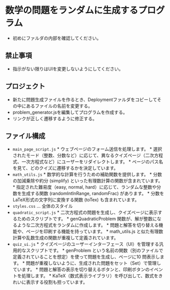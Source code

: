 # 数学の問題をランダムに生成するプログラム

- 初めにファルダの内部を確認してください。

## 禁止事項
- 指示がない限りはUIを変更しないようにしてください。

## プロジェクト
- 新たに問題生成ファイルを作るとき、Deploymentファルダをコピーしてその中にあるファイルの名前を変更する。
- problem_generator.jsを編集してプログラムを作成する。
- リンクが正しく遷移するように修正する。

## ファイル構成

- `main_page_script.js`
       * ウェブページのフォーム送信を処理します。
       * 選択されたモード（整数、分数など）に応じて、異なるクイズページ（二次方程式、一次方程式など）にユーザーをリダイレクトします。
       * ページのパス名を見て、どのクイズに遷移するかを決定しています。
- `math_utils.js`
       * 数学的な計算を行うための補助関数を提供します。
       * 分数の加減乗除や約分 (simplify) といった有理数計算の関数が含まれています。
       * 指定された難易度（easy, normal, hard）に応じて、ランダムな整数や分数を生成する関数 (randomIntInRange,
          randomFrac) があります。
       * 分数をLaTeX形式の文字列に変換する関数 (toTex) も含まれています。
- `styles.css` … 全体のスタイル
-  `quadratic_script.js`
       * 二次方程式の問題を生成し、クイズページに表示するためのスクリプトです。
       * genQuadraticProblem 関数が、解が整数になるような二次方程式をランダムに作成します。
       * 問題と解答を切り替える機能や、ページを印刷する機能を持っています。
       * math_utils.js と似た有理数計算や乱数生成の関数が重複して定義されています。
-  `quiz_ui.js`
       * クイズページのユーザーインターフェース（UI）を管理する汎用的なスクリプトです。
       * genProblem という名前の関数（別のファイルで定義されていることを想定）を使って問題を生成し、ページに10
         問表示します。
       * 問題が重複しないように、生成された問題をセット（Set）で管理しています。
       * 問題と解答の表示を切り替えるボタンと、印刷ボタンのイベントを処理します。
       * KaTeX（数式表示ライブラリ）を呼び出して、数式をきれいに表示する役割も担っています。
